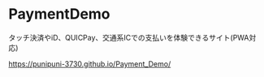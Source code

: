 # PaymentDemo
タッチ決済やiD、QUICPay、交通系ICでの支払いを体験できるサイト(PWA対応)

https://punipuni-3730.github.io/Payment_Demo/
